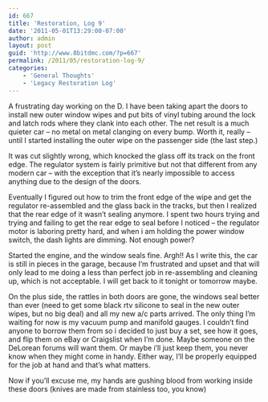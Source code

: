 ```yaml
---
id: 667
title: 'Restoration, Log 9'
date: '2011-05-01T13:29:00-07:00'
author: admin
layout: post
guid: 'http://www.8bitdmc.com/?p=667'
permalink: /2011/05/restoration-log-9/
categories:
    - 'General Thoughts'
    - 'Legacy Restoration Log'
---
```


A frustrating day working on the D. I have been taking apart the doors to install new outer window wipes and put bits of vinyl tubing around the lock and latch rods where they clank into each other. The net result is a much quieter car – no metal on metal clanging on every bump. Worth it, really – until I started installing the outer wipe on the passenger side (the last step.)

It was cut slightly wrong, which knocked the glass off its track on the front edge. The regulator system is fairly primitive but not that different from any modern car – with the exception that it’s nearly impossible to access anything due to the design of the doors.

Eventually I figured out how to trim the front edge of the wipe and get the regulator re-assembled and the glass back in the tracks, but then I realized that the rear edge of it wasn’t sealing anymore. I spent two hours trying and trying and failing to get the rear edge to seal before I noticed – the regulator motor is laboring pretty hard, and when i am holding the power window switch, the dash lights are dimming. Not enough power?

Started the engine, and the window seals fine. Argh!! As I write this, the car is still in pieces in the garage, because I’m frustrated and upset and that will only lead to me doing a less than perfect job in re-assembling and cleaning up, which is not acceptable. I will get back to it tonight or tomorrow maybe.

On the plus side, the rattles in both doors are gone, the windows seal better than ever (need to get some black rtv silicone to seal in the new outer wipes, but no big deal) and all my new a/c parts arrived. The only thing I’m waiting for now is my vacuum pump and manifold gauges. I couldn’t find anyone to borrow them from so i decided to just buy a set, see how it goes, and flip them on eBay or Craigslist when I’m done. Maybe someone on the DeLorean forums will want them. Or maybe i’ll just keep them, you never know when they might come in handy. Either way, I’ll be properly equipped for the job at hand and that’s what matters.

Now if you’ll excuse me, my hands are gushing blood from working inside these doors (knives are made from stainless too, you know)